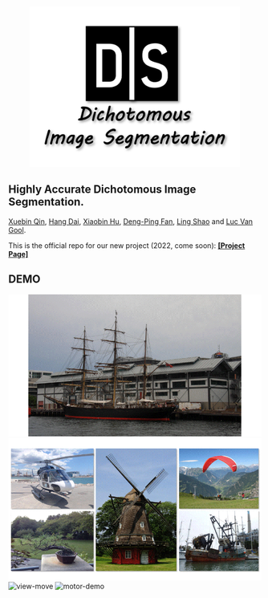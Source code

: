 <p align="center">
  <img width="420" height="320" src="figures/dis-logo-official.png">
</p>

## Highly Accurate Dichotomous Image Segmentation. 
[Xuebin Qin](https://webdocs.cs.ualberta.ca/~xuebin/), [Hang Dai](https://scholar.google.co.uk/citations?user=6yvjpQQAAAAJ&hl=en), [Xiaobin Hu](https://scholar.google.de/citations?user=3lMuodUAAAAJ&hl=en), [Deng-Ping Fan](https://dengpingfan.github.io/), [Ling Shao](https://scholar.google.com/citations?user=z84rLjoAAAAJ&hl=en) and [Luc Van Gool](https://scholar.google.com/citations?user=TwMib_QAAAAJ&hl=en).

This is the official repo for our new project (2022, come soon): 
[**[Project Page]**](https://xuebinqin.github.io/dis/index.html)
## DEMO
![ship-demo](figures/ship-demo.gif)
![bg-removal](figures/bg-removal.gif)
![view-move](figures/view-move.gif)
![motor-demo](figures/motor-demo.gif)
